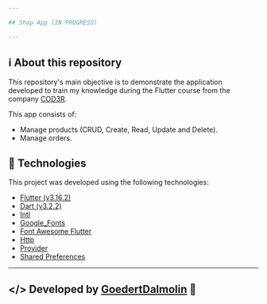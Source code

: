 ```yaml
---

## Shop App (IN PROGRESS)

---
```


## ℹ️ About this repository 
This repository's main objective is to demonstrate the application developed to train my knowledge during the Flutter course from the company [COD3R](https://www.udemy.com/course/curso-flutter/).

This app consists of:
- Manage products (CRUD, Create, Read, Update and Delete).
- Manage orders.

## 🧪 Technologies
This project was developed using the following technologies:

- [Flutter (v3.16.2)](https://docs.flutter.dev/)
- [Dart (v3.2.2)](https://dart.dev/)
- [Intl](https://pub.dev/packages/intl)
- [Google_Fonts](https://pub.dev/packages/google_fonts)
- [Font Awesome Flutter](https://pub.dev/packages/font_awesome_flutter)
- [Http](https://pub.dev/packages/http)
- [Provider](https://pub.dev/packages/provider)
- [Shared Preferences](https://pub.dev/packages/shared_preferences)

---
</> Developed by [GoedertDalmolin](https://github.com/GoedertDalmolin) 👋
---